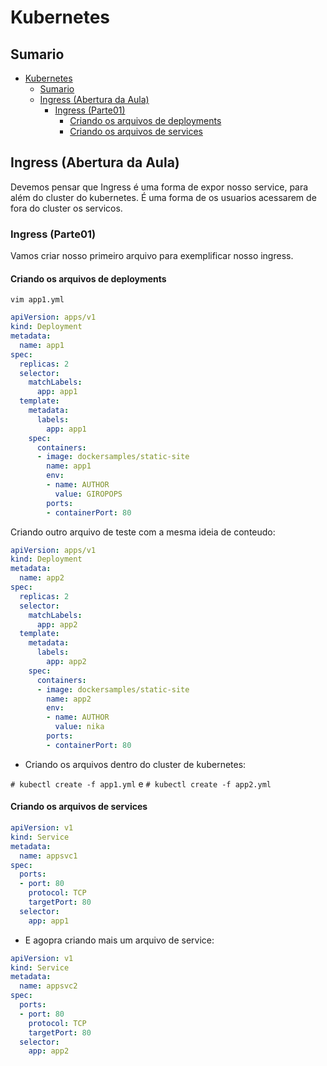 # Kubernetes

## Sumario

- [Kubernetes](#kubernetes)
  - [Sumario](#sumario)
  - [Ingress (Abertura da Aula)](#ingress-abertura-da-aula)
    - [Ingress (Parte01)](#ingress-parte01)
      - [Criando os arquivos de deployments](#criando-os-arquivos-de-deployments)
      - [Criando os arquivos de services](#criando-os-arquivos-de-services)


## Ingress (Abertura da Aula)

Devemos pensar que Ingress  é uma forma de expor nosso service, para além do cluster do kubernetes. É uma forma de os usuarios acessarem de fora do cluster os servicos.

### Ingress (Parte01)

Vamos criar nosso primeiro arquivo para exemplificar nosso ingress.

#### Criando os arquivos de deployments

`vim app1.yml`

```yml
apiVersion: apps/v1
kind: Deployment
metadata:
  name: app1
spec:
  replicas: 2
  selector:
    matchLabels:
      app: app1
  template:
    metadata:
      labels:
        app: app1
    spec:
      containers:
      - image: dockersamples/static-site
        name: app1
        env:
        - name: AUTHOR
          value: GIROPOPS
        ports:
        - containerPort: 80
```

Criando outro arquivo de teste com a mesma ideia de conteudo:

```yml
apiVersion: apps/v1
kind: Deployment
metadata:
  name: app2
spec:
  replicas: 2
  selector:
    matchLabels:
      app: app2
  template:
    metadata:
      labels:
        app: app2
    spec:
      containers:
      - image: dockersamples/static-site
        name: app2
        env:
        - name: AUTHOR
          value: nika
        ports:
        - containerPort: 80
```

- Criando os arquivos dentro do cluster de kubernetes:

`# kubectl create -f app1.yml` e `# kubectl create -f app2.yml`

#### Criando os arquivos de services

```yml
apiVersion: v1
kind: Service
metadata:
  name: appsvc1
spec:
  ports:
  - port: 80
    protocol: TCP
    targetPort: 80
  selector:
    app: app1
```

- E agopra criando mais um arquivo de service:

```yml
apiVersion: v1
kind: Service
metadata:
  name: appsvc2
spec:
  ports:
  - port: 80
    protocol: TCP
    targetPort: 80
  selector:
    app: app2
```
